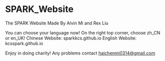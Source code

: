 # SPARK_Website
 The SPARK Website
Made By Alvin Mi and Rex Liu

You can choose your language now!
On the right top corner, choose zh_CN or en_UK!
Chinese Website: sparkkcs.github.io
English Website: kcsspark.github.io

Enjoy in doing charity!
Any problems contact haichenmi0314@gmail.com
